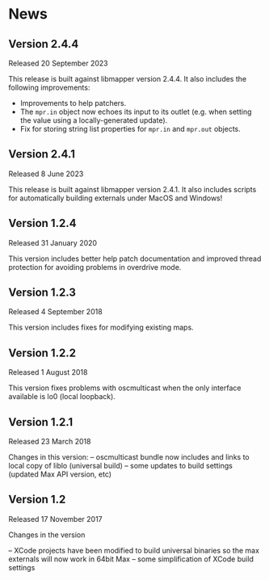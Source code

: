 # News

## Version 2.4.4

Released 20 September 2023

This release is built against libmapper version 2.4.4. It also includes the following improvements:

- Improvements to help patchers.
- The `mpr.in` object now echoes its input to its outlet (e.g. when setting the value using a locally-generated update).
- Fix for storing string list properties for `mpr.in` and `mpr.out` objects. 

## Version 2.4.1

Released 8 June 2023

This release is built against libmapper version 2.4.1. It also includes scripts for automatically building externals under MacOS and Windows!

## Version 1.2.4

Released 31 January 2020

This version includes better help patch documentation and improved thread protection for avoiding problems in overdrive mode.

## Version 1.2.3

Released 4 September 2018

This version includes fixes for modifying existing maps.

## Version 1.2.2

Released 1 August 2018

This version fixes problems with oscmulticast when the only interface available is lo0 (local loopback).

## Version 1.2.1

Released 23 March 2018

Changes in this version:
– oscmulticast bundle now includes and links to local copy of liblo (universal build)
– some updates to build settings (updated Max API version, etc)

## Version 1.2

Released 17 November 2017

Changes in the version

– XCode projects have been modified to build universal binaries so the max externals will now work in 64bit Max
– some simplification of XCode build settings
